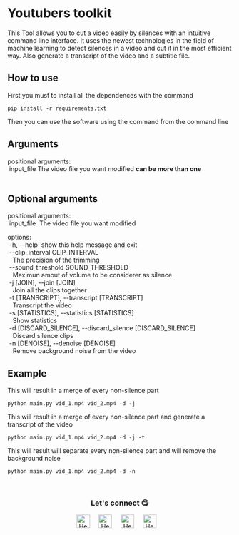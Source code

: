 # Youtubers toolkit

This Tool allows you to cut a video easily by silences with an intuitive command line interface.
It uses the newest technologies in the field of machine learning to detect silences in a video and cut it in the most efficient way.
Also generate a transcript of the video and a subtitle file.

## How to use 
First you must to install all the dependences with the command 
~~~
pip install -r requirements.txt
~~~
Then you can use the software using the command from the command line

## Arguments
positional arguments: <br>
&nbsp;input_file&nbsp;The video file you want modified <b> can be more than one </b><br><br>

## Optional arguments 
positional arguments:<br>
&nbsp;input_file&nbsp;&nbsp;The video file you want modified<br>

options:<br>
&nbsp;-h, --help&nbsp;&nbsp;show this help message and exit<br>
&nbsp;--clip_interval CLIP_INTERVAL<br>
&nbsp;&nbsp;&nbsp;The precision of the trimming<br>
&nbsp;--sound_threshold SOUND_THRESHOLD<br>
&nbsp;&nbsp;&nbsp;Maximun amout of volume to be considerer as silence<br>
&nbsp;-j [JOIN], --join [JOIN]<br>
&nbsp;&nbsp;&nbsp;Join all the clips together<br>
&nbsp;-t [TRANSCRIPT], --transcript [TRANSCRIPT]<br>
&nbsp;&nbsp;&nbsp;Transcript the video<br>
&nbsp;-s [STATISTICS], --statistics [STATISTICS]<br>
&nbsp;&nbsp;&nbsp;Show statistics<br>
&nbsp;-d [DISCARD_SILENCE], --discard_silence [DISCARD_SILENCE]<br>
&nbsp;&nbsp;&nbsp;Discard silence clips<br>
&nbsp;-n [DENOISE], --denoise [DENOISE]<br>
&nbsp;&nbsp;&nbsp;Remove background noise from the video<br>

## Example
This will result in a merge of every non-silence part 
~~~
python main.py vid_1.mp4 vid_2.mp4 -d -j
~~~

This will result in a merge of every non-silence part and generate a transcript of the video
~~~
python main.py vid_1.mp4 vid_2.mp4 -d -j -t
~~~

This will result will separate every non-silence part and will remove the background noise
~~~
python main.py vid_1.mp4 vid_2.mp4 -d -n
~~~

<br>

<div align="center">
<h3 align="center">Let's connect 😋</h3>
</div>
<p align="center">
<a href="https://www.linkedin.com/in/hector-pulido-17547369/" target="blank">
<img align="center" width="30px" alt="Hector's LinkedIn" src="https://www.vectorlogo.zone/logos/linkedin/linkedin-icon.svg"/></a> &nbsp; &nbsp;
<a href="https://twitter.com/Hector_Pulido_" target="blank">
<img align="center" width="30px" alt="Hector's Twitter" src="https://www.vectorlogo.zone/logos/twitter/twitter-official.svg"/></a> &nbsp; &nbsp;
<a href="https://www.twitch.tv/hector_pulido_" target="blank">
<img align="center" width="30px" alt="Hector's Twitch" src="https://www.vectorlogo.zone/logos/twitch/twitch-icon.svg"/></a> &nbsp; &nbsp;
<a href="https://www.youtube.com/channel/UCS_iMeH0P0nsIDPvBaJckOw" target="blank">
<img align="center" width="30px" alt="Hector's Youtube" src="https://www.vectorlogo.zone/logos/youtube/youtube-icon.svg"/></a> &nbsp; &nbsp;

</p>
